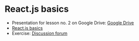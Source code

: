 # React.js basics

- Presentation for lesson no. 2 on Google Drive: [Google Drive](https://docs.google.com/presentation/d/1GVgIqlhNxXGIk3Zjgn8SgLxaDM9PlJuo_cGrfSDFSEQ/edit?usp=sharing)
- [React.js basics](jsx_rendering.md)
- Exercise: [Discussion forum](https://github.com/msd-code-academy/02-discussion-forum)
